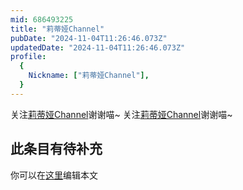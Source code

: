 ```yaml
---
mid: 686493225
title: "莉蒂娅Channel"
pubDate: "2024-11-04T11:26:46.073Z"
updatedDate: "2024-11-04T11:26:46.073Z"
profile:
  {
    Nickname: ["莉蒂娅Channel"],
  }
---
```


关注[莉蒂娅Channel](https://space.bilibili.com/686493225)谢谢喵~ 关注[莉蒂娅Channel](https://space.bilibili.com/686493225)谢谢喵~

## 此条目有待补充
你可以在[这里](https://github.com/Yuhanawa/VTuber.ICU-Content/edit/master/v/莉蒂娅Channel/index.md)编辑本文
